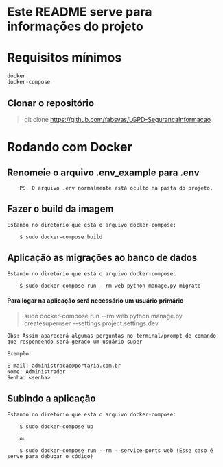 # Este README serve para informações do projeto

# Requisitos mínimos

	docker
	docker-compose

## Clonar o repositório

> git clone https://github.com/fabsvas/LGPD-SegurancaInformacao

# Rodando com Docker

## Renomeie o arquivo .env_example para .env

		PS. O arquivo .env normalmente está oculto na pasta do projeto.

## Fazer o build da imagem

	Estando no diretório que está o arquivo docker-compose:

		$ sudo docker-compose build

## Aplicação as migrações ao banco de dados 

	Estando no diretório que está o arquivo docker-compose:

		$ sudo docker-compose run --rm web python manage.py migrate

#### Para logar na aplicação será necessário um usuário primário

> sudo docker-compose run --rm web python manage.py createsuperuser --settings project.settings.dev

	Obs: Assim aparecerá algumas perguntas no terminal/prompt de comando que respondendo será gerado um usuário super

	Exemplo:

	E-mail: administracao@portaria.com.br
	Nome: Administrador
	Senha: <senha>

## Subindo a aplicação

	Estando no diretório que está o arquivo docker-compose:

		$ sudo docker-compose up

		ou

		$ sudo docker-compose run --rm --service-ports web (Esse caso é serve para debugar o código)
